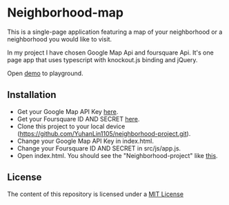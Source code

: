 # Neighborhood-map
This is a single-page application featuring a map of your neighborhood or a neighborhood you would like to visit.

In my project I have chosen Google Map Api and foursquare Api. It's one page app that uses typescript with knockout.js binding and jQuery.

Open [demo](https://neighborhood-search.appspot.com/) to playground.

## Installation

* Get your Google Map API Key [here](https://developers.google.com/maps/documentation/javascript/get-api-key).
* Get your Foursquare ID AND SECRET [here](https://developer.foursquare.com/).
* Clone this project to your local device (https://github.com/YuhanLin1105/neighborhood-project.git).
* Change your Google Map API Key in index.html.
* Change your Foursquare ID AND SECRET in src/js/app.js.
* Open index.html. You should see the "Neighborhood-project" like [this](https://neighborhood-search.appspot.com/).

## License
The content of this repository is licensed under a [MIT License](https://choosealicense.com/licenses/mit/)

